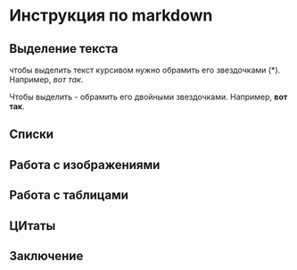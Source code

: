 # Инструкция по markdown

## Выделение текста
чтобы выделить текст курсивом нужно обрамить его звездочками (*). Например, *вот так*.

Чтобы выделить - обрамить его двойными звездочками. Например, **вот так**.


## Списки

## Работа с изображениями


## Работа с таблицами

## ЦИтаты 

## Заключение


